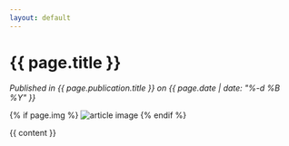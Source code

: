 ```yaml
---
layout: default
---
```

<h1>{{ page.title }}</h1>
<p><em>Published in {{ page.publication.title }} on {{ page.date | date: "%-d %B %Y" }}</em></p>

{% if page.img %}
<img src="{{ page.img }}" alt="article image">
{% endif %}

{{ content }}

